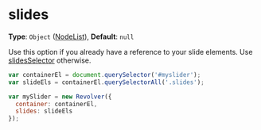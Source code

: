 # slides

**Type**: `Object` ([NodeList](https://developer.mozilla.org/en-US/docs/Web/API/NodeList)), **Default**: `null`

Use this option if you already have a reference to your slide elements. Use [slidesSelector](slidesselector.md) otherwise.

```javascript
var containerEl = document.querySelector('#myslider');
var slideEls = containerEl.querySelectorAll('.slides');

var mySlider = new Revolver({
  container: containerEl,
  slides: slideEls
});
```